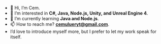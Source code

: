 - 👋 Hi, I’m Cem.  
- 👀 I’m interested in **C#, Java, Node.js, Unity, and Unreal Engine 4**.  
- 🌱 I’m currently learning **Java and Node.js**.  
- 📫 How to reach me? **cemulueryt@gmail.com**.  
- I’d love to introduce myself more, but I prefer to let my work speak for itself.
